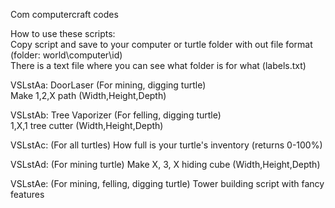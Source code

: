 Com computercraft codes

How to use these scripts: <br>
Copy script and save to your computer or turtle folder with out file format (folder: world\computer\id)<br>
There is a text file where you can see what folder is for what (labels.txt)

VSLstAa: DoorLaser (For mining, digging turtle) <br>
Make 1,2,X path (Width,Height,Depth)

VSLstAb: Tree Vaporizer (For felling, digging turtle) <br>
1,X,1 tree cutter (Width,Height,Depth)

VSLstAc: (For all turtles)
How full is your turtle's inventory (returns 0-100%)

VSLstAd: (For mining turtle)
Make X, 3, X hiding cube (Width,Height,Depth)

VSLstAe: (For mining, felling, digging turtle)
Tower building script with fancy features
